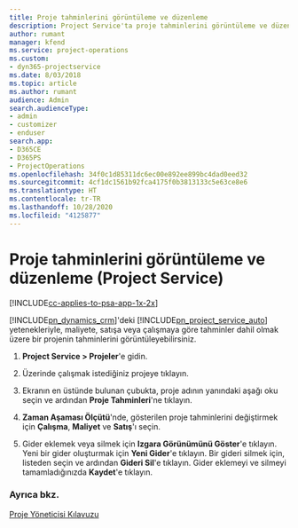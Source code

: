 ```yaml
---
title: Proje tahminlerini görüntüleme ve düzenleme
description: Project Service'ta proje tahminlerini görüntüleme ve düzenleme
author: rumant
manager: kfend
ms.service: project-operations
ms.custom:
- dyn365-projectservice
ms.date: 8/03/2018
ms.topic: article
ms.author: rumant
audience: Admin
search.audienceType:
- admin
- customizer
- enduser
search.app:
- D365CE
- D365PS
- ProjectOperations
ms.openlocfilehash: 34f0c1d85311dc6ec00e892ee899bc4dad0eed32
ms.sourcegitcommit: 4cf1dc1561b92fca4175f0b3813133c5e63ce8e6
ms.translationtype: HT
ms.contentlocale: tr-TR
ms.lasthandoff: 10/28/2020
ms.locfileid: "4125877"
---
```

# <a name="view-and-edit-project-estimates-project-service"></a>Proje tahminlerini görüntüleme ve düzenleme (Project Service)

[!INCLUDE[cc-applies-to-psa-app-1x-2x](../includes/cc-applies-to-psa-app-1x-2x.md)]

[!INCLUDE[pn_dynamics_crm](../includes/pn-dynamics-crm.md)]'deki [!INCLUDE[pn_project_service_auto](../includes/pn-project-service-auto.md)] yetenekleriyle, maliyete, satışa veya çalışmaya göre tahminler dahil olmak üzere bir projenin tahminlerini görüntüleyebilirsiniz.  
  
1.  **Project Service > Projeler**'e gidin.  
  
2.  Üzerinde çalışmak istediğiniz projeye tıklayın.  
  
3.  Ekranın en üstünde bulunan çubukta, proje adının yanındaki aşağı oku seçin ve ardından **Proje Tahminleri**'ne tıklayın.  
  
4.  **Zaman Aşaması Ölçütü**'nde, gösterilen proje tahminlerini değiştirmek için **Çalışma**, **Maliyet** ve **Satış**'ı seçin.  
  
5.  Gider eklemek veya silmek için **Izgara Görünümünü Göster**'e tıklayın. Yeni bir gider oluşturmak için **Yeni Gider**'e tıklayın. Bir gideri silmek için, listeden seçin ve ardından **Gideri Sil**'e tıklayın. Gider eklemeyi ve silmeyi tamamladığınızda **Kaydet**'e tıklayın.  
  
### <a name="see-also"></a>Ayrıca bkz.  
 [Proje Yöneticisi Kılavuzu](../psa/project-manager-guide.md)
